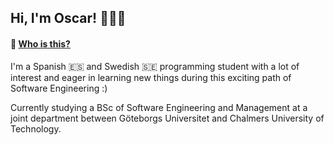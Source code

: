 ## Hi, I'm Oscar! 👨‍💻👋 

<!--
**gusreinaos/gusreinaos** is a ✨ _special_ ✨ repository because its `README.md` (this file) appears on your GitHub profile.
-->

#### 🧐 <ins>Who is this?</ins>
I'm a Spanish 🇪🇸 and Swedish 🇸🇪 programming student with a lot of interest and eager in learning new things during this exciting path of Software Engineering :)

Currently studying a BSc of Software Engineering and Management at a joint department between Göteborgs Universitet and Chalmers University of Technology. 
